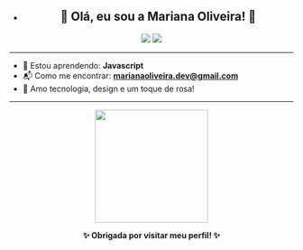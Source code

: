 - <h2 align="center">🌸 Olá, eu sou a Mariana Oliveira! 🌸</h2>

<p align="center">
  <img src="https://img.shields.io/badge/Javascript-F7DF1E?style=for-the-badge&logo=javascript&logoColor=black">
  <img src="https://img.shields.io/badge/She/Her-FFC0CB?style=for-the-badge&logoColor=white">
</p>

---

- 🌱 Estou aprendendo: **Javascript**
- 📬 Como me encontrar: **marianaoliveira.dev@gmail.com**
- 💖 Amo tecnologia, design e um toque de rosa!

---

<p align="center">
  <img src="https://media.giphy.com/media/xT9IgzoKnwFNmISR8I/giphy.gif" width="200">
</p>

<p align="center">
  <b>✨ Obrigada por visitar meu perfil! ✨</b>
</p>
